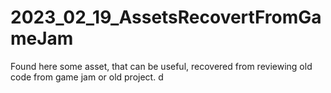 # 2023_02_19_AssetsRecovertFromGameJam
Found here some asset, that can be useful, recovered from reviewing old code from game jam or old project. 
d